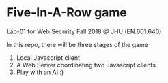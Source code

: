 # Five-In-A-Row game

Lab-01 for Web Security Fall 2018 @ JHU (EN.601.640)

In this repo, there will be three stages of the game

1. Local Javascript client
2. A Web Server coordinating two Javascript clients
3. Play with an AI :)
